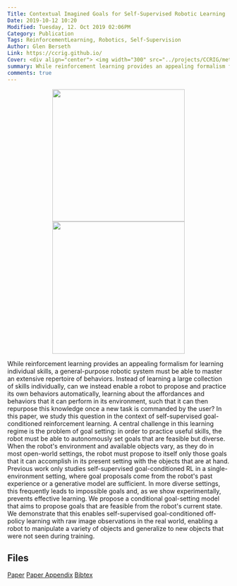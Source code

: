 ```yaml
---
Title: Contextual Imagined Goals for Self-Supervised Robotic Learning
Date: 2019-10-12 10:20
Modified: Tuesday, 12. Oct 2019 02:06PM 
Category: Publication
Tags: ReinforcementLearning, Robotics, Self-Supervision 
Author: Glen Berseth
Link: https://ccrig.github.io/
Cover: <div align="center"> <img width="300" src="../projects/CCRIG/method_step1.png"> <img width="300" src="../projects/CCRIG/cc_vae.png"> </div>
summary: While reinforcement learning provides an appealing formalism for learning individual skills, a general-purpose robotic system must be able to master an extensive repertoire of behaviors. Instead of learning a large collection of skills individually, can we instead enable a robot to propose and practice its own behaviors automatically, learning about the affordances and behaviors that it can perform in its environment, such that it can then repurpose this knowledge once a new task is commanded by the user? In this paper, we study this question in the context of self-supervised goal-conditioned reinforcement learning. A central challenge in this learning regime is the problem of goal setting: in order to practice useful skills, the robot must be able to autonomously set goals that are feasible but diverse. When the robot's environment and available objects vary, as they do in most open-world settings, the robot must propose to itself only those goals that it can accomplish in its present setting with the objects that are at hand. Previous work only studies self-supervised goal-conditioned RL in a single-environment setting, where goal proposals come from the robot's past experience or a generative model are sufficient. In more diverse settings, this frequently leads to impossible goals and, as we show experimentally, prevents effective learning. We propose a conditional goal-setting model that aims to propose goals that are feasible from the robot's current state. We demonstrate that this enables self-supervised goal-conditioned off-policy learning with raw image observations in the real world, enabling a robot to manipulate a variety of objects and generalize to new objects that were not seen during training. 
comments: true
---
```


<div align="center">
            <img width="300" src="../projects/CCRIG/method_step1.png"> <img width="300" src="../projects/CCRIG/cc_vae.png">
</div>

While reinforcement learning provides an appealing formalism for learning individual skills, a general-purpose robotic system must be able to master an extensive repertoire of behaviors. Instead of learning a large collection of skills individually, can we instead enable a robot to propose and practice its own behaviors automatically, learning about the affordances and behaviors that it can perform in its environment, such that it can then repurpose this knowledge once a new task is commanded by the user? In this paper, we study this question in the context of self-supervised goal-conditioned reinforcement learning. A central challenge in this learning regime is the problem of goal setting: in order to practice useful skills, the robot must be able to autonomously set goals that are feasible but diverse. When the robot's environment and available objects vary, as they do in most open-world settings, the robot must propose to itself only those goals that it can accomplish in its present setting with the objects that are at hand. Previous work only studies self-supervised goal-conditioned RL in a single-environment setting, where goal proposals come from the robot's past experience or a generative model are sufficient. In more diverse settings, this frequently leads to impossible goals and, as we show experimentally, prevents effective learning. We propose a conditional goal-setting model that aims to propose goals that are feasible from the robot's current state. We demonstrate that this enables self-supervised goal-conditioned off-policy learning with raw image observations in the real world, enabling a robot to manipulate a variety of objects and generalize to new objects that were not seen during training. 




## Files

[Paper](https://arxiv.org/abs/1910.11670)
[Paper Appendix](../projects/Dome/paper_supp.pdf)
[Bibtex](../files/bibtex/Dome.bib)